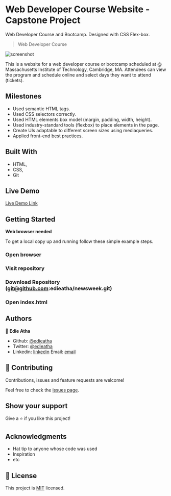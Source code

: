 # Web Developer Course Website - Capstone Project
Web Developer Course and Bootcamp. Designed with CSS Flex-box.

> Web Developer Course

![screenshot](./screenshot.jpg)

This is a website for a web developer course or bootcamp scheduled at @ Massachusetts Institute of Technology, Cambridge, MA. Attendees can view the program and schedule online and select days they want to attend (tickets).

## Milestones 

- Used semantic HTML tags.
- Used CSS selectors correctly.
- Used HTML elements box model (margin, padding, width, height).
- Used industry-standard tools (flexbox) to place elements in the page.
- Create UIs adaptable to different screen sizes using mediaqueries.
- Applied front-end best practices.

## Built With

- HTML,
- CSS,
- Git


## Live Demo

[Live Demo Link](https://happy-allen-7066bf.netlify.app)

## Getting Started

**Web browser needed**

To get a local copy up and running follow these simple example steps.

### Open browser

### Visit repository

### Download Repository (git@github.com:edieatha/newsweek.git)

### Open index.html

## Authors

👤 **Edie Atha**

- Github: [@edieatha](https://github.com/edieatha)
- Twitter: [@edieatha](https://twitter.com/edieatha)
- Linkedin: [linkedin](https://www.linkedin.com/in/edieatha/)
 Email: [email](edieatha@gmail.com)

## 🤝 Contributing

Contributions, issues and feature requests are welcome!

Feel free to check the [issues page](https://github.com/edieatha/newsweek/issues).

## Show your support

Give a ⭐️ if you like this project!

## Acknowledgments

- Hat tip to anyone whose code was used
- Inspiration
- etc

## 📝 License

This project is [MIT](lic.url) licensed.
